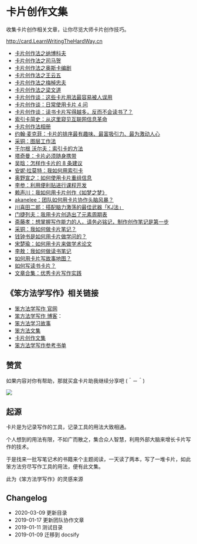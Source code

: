# 卡片创作文集

收集卡片创作相关文章，让你尽览大师卡片创作技巧。 

http://card.LearnWritingTheHardWay.cn


   - [卡片创作法之纳博科夫](chapter01/note12.md)
   - [卡片创作法之司马贺](chapter01/note13.md)
   - [卡片创作法之奥斯卡编剧](chapter01/note14.md)
   - [卡片创作法之王云五](chapter01/note15.md)
   - [卡片创作法之梅棹忠夫 ](chapter01/note16.md)
   - [卡片创作法之梁文道](chapter01/note17.md)
   - [卡片创作谈：这些卡片用法最容易被人误用](chapter01/note18.md)
   - [卡片创作谈：日常使用卡片 4 问 ](chapter01/note19.md)
   - [卡片创作谈：读书卡片写得越多，反而不会读书了？ ](chapter01/note20.md)
   - [索引卡简史：从这里窥见互联网信息革命](chapter01/note21.md)
   - [卡片创作法相册](https://www.douban.com/photos/album/1657063257/)
   - [约翰·麦克菲：卡片的排序最有趣味、最富吸引力、最为激动人心](chapter01/note24.md)
   - [采铜：图层工作法](chapter01/note01.md)
   - [于尔根 沃尔夫：索引卡的方法](chapter01/note02.md)
   - [塔奇曼：卡片必须随身携带](chapter01/note03.md)
   - [吴晗：怎样作卡片的 8 条建议](chapter01/note04.md)
   - [安妮·拉莫特：我如何用索引卡](chapter01/note05.md)
   - [奥野宣之：如何使用卡片重组信息](chapter01/note06.md)
   - [李参：利用便利贴进行课程开发](chapter01/note07.md)
   - [赖声川：我如何用卡片创作《如梦之梦》](chapter01/note08.md)
   - [akanelee：团队如何用卡片协作头脑风暴？](chapter01/note22.md)
   - [川喜田二郎：搭配脑力激荡的最佳武器「KJ法」](chapter01/note23.md)
   - [门捷列夫：我用卡片创造出了元素周期表](chapter01/note25.md)
   - [斋藤孝：想掌握写作能力的人，请务必铭记，制作创作笔记是第一步](chapter01/note26.md)
   - [采铜：我如何做卡片笔记？](chapter01/note27.md)
   - [钱钟书是如何用卡片做学问的？](chapter01/note28.md)
   - [宋楚瑜：如何用卡片来做学术论文](chapter01/note29.md)
   - [李敖：我如何做读书笔记](chapter01/note30.md)
   - [如何用卡片写故事地图？](chapter01/note09.md)
   - [如何写读书卡片？](chapter01/note10.md)
   - [文章合集：优秀卡片写作实践](chapter01/note11.md)


## 《笨方法学写作》相关链接


- [笨方法学写作 官网](http://www.LearnWritingTheHardWay.cn)
- [笨方法学写作 博客](http://www.cnfeat.com)：
- [笨方法学习故事](http://story.learnwritingthehardway.cn/)
- [笨方法文集](http://book.learnthingsthehardway.com/)
- [卡片创作文集](http://card.learnwritingthehardway.cn/)
- [笨方法学写作参考书单](https://www.douban.com/doulist/45064751/)


## 赞赏


如果内容对你有帮助，那就买盒卡片助我继续分享吧 (＾－＾)

![](https://s2.ax1x.com/2019/03/16/AZUnVU.png)



## 起源

卡片是为记录写作的工具，记录工具的用法大致相通。

个人想到的用法有限，不如广而散之，集合众人智慧，利用外部大脑来增长卡片写作的技术。

于是找来一批写笔记术的书籍来个主题阅读，一天读了两本，写了一堆卡片，如此笨方法穷尽写作工具的用法，便有此文集。

此为《笨方法学写作》的灵感来源

## Changelog

- 2020-03-09 更新目录
- 2019-01-17 更新团队协作文章
- 2019-01-11 测试目录
- 2019-01-09 迁移到 docsify
